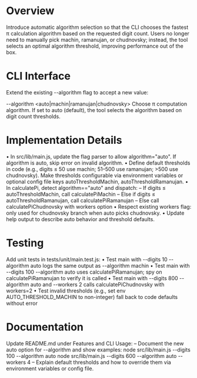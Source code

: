 # Overview

Introduce automatic algorithm selection so that the CLI chooses the fastest π calculation algorithm based on the requested digit count. Users no longer need to manually pick machin, ramanujan, or chudnovsky; instead, the tool selects an optimal algorithm threshold, improving performance out of the box.

# CLI Interface

Extend the existing --algorithm flag to accept a new value:

--algorithm <auto|machin|ramanujan|chudnovsky>   Choose π computation algorithm. If set to auto (default), the tool selects the algorithm based on digit count thresholds.

# Implementation Details

• In src/lib/main.js, update the flag parser to allow algorithm="auto". If algorithm is auto, skip error on invalid algorithm.
• Define default thresholds in code (e.g., digits ≤ 50 use machin; 51–500 use ramanujan; >500 use chudnovsky). Make thresholds configurable via environment variables or optional config file keys autoThresholdMachin, autoThresholdRamanujan.
• In calculatePi, detect algorithm=="auto" and dispatch:
  – If digits ≤ autoThresholdMachin, call calculatePiMachin
  – Else if digits ≤ autoThresholdRamanujan, call calculatePiRamanujan
  – Else call calculatePiChudnovsky with workers option
• Respect existing workers flag: only used for chudnovsky branch when auto picks chudnovsky.
• Update help output to describe auto behavior and threshold defaults.

# Testing

Add unit tests in tests/unit/main.test.js:
• Test main with --digits 10 --algorithm auto logs the same output as --algorithm machin
• Test main with --digits 100 --algorithm auto uses calculatePiRamanujan; spy on calculatePiRamanujan to verify it is called
• Test main with --digits 800 --algorithm auto and --workers 2 calls calculatePiChudnovsky with workers=2
• Test invalid thresholds (e.g., set env AUTO_THRESHOLD_MACHIN to non-integer) fall back to code defaults without error

# Documentation

Update README.md under Features and CLI Usage:
  – Document the new auto option for --algorithm and show examples:
      node src/lib/main.js --digits 100 --algorithm auto
      node src/lib/main.js --digits 600 --algorithm auto --workers 4
  – Explain default thresholds and how to override them via environment variables or config file.
